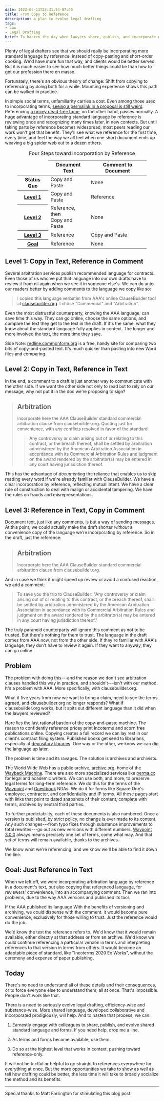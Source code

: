 ```yaml
---
date: 2022-05-11T22:31:54-07:00
title: From Copy to Reference
description: a plan to evolve legal drafting
tags:
- Law
- Legal Drafting
brief: To hasten the day when lawyers share, publish, and incorporate more from standards, combine incorporation by reference with copy-and-paste today.
---
```


Plenty of legal drafters see that we should really be incorporating more standard language by reference, instead of copy-pasting and short-order cooking.  We'd have more fun that way, and clients would be better served.  But it is much easier to see how much better things could be than how to get our profession there en masse.

Fortunately, there's an obvious theory of change: Shift from copying to referencing by doing both for a while.  Mounting experience shows this path can be walked in practice.

In simple social terms, unfamiliarity carries a cost.  Even among those used to incorporating terms, [seeing a permalink in a proposal is still weird](https://squareoneforms.com/employee/2e2u#confidentiality-and-intellectual-property).  Referencing [a pricey dead-tree tome](https://2go.iccwbo.org/incoterms-2020-eng-config+book_version-Book/), on the other hand, passes normally.  A huge advantage of incorporating standard language by reference is reviewing once and recognizing many times later, in new contexts.  But until taking parts by reference becomes widespread, most peers reading our work won't get that benefit.  They'll see what we reference for the first time, every time, and feel the way we all feel when one short document ends up weaving a big spider web out to a dozen others.

<figure>
<table>
  <caption>Four Steps toward Incorporation by Reference</caption>
  <thead>
    <tr><td></td><th>Document Text</th><th>Comment to Document</th></tr>
  </thead>
  <tbody>
    <tr><th>Status Quo</th><td>Copy and Paste</td><td>None</td></tr>
    <tr>
      <th><a href="#level-1">Level 1</a></th>
      <td>Copy and Paste</td>
      <td>Reference</td>
    </tr>
    <tr>
      <th><a href="#level-2">Level 2</a></th>
      <td>Reference, then<br>Copy and Paste</td>
      <td>None</td>
    </tr>
    <tr>
      <th><a href="#level-3">Level 3</a></th>
      <td>Reference</td>
      <td>Copy and Paste</td>
    </tr>
    <tr>
      <th><a href="#goal">Goal</a></th>
      <td>Reference</td>
      <td>None</td>
    </tr>
  </tbody>
</table>
</figure>

<h2 id="level-1">Level 1: Copy in Text, Reference in Comment</h2>

Several arbitration services publish recommended language for contracts.  Even those of us who've put that language into our own drafts have to review it from nil again when we see it in someone else's.   We can do unto our readers better by adding comments to the language we copy like so:

> I copied this language verbatim from AAA's online ClauseBuilder tool at [clausebuilder.org](https://www.clausebuilder.org).  I chose "Commercial" and "Arbitration".

Even the most distrustful counterparty, knowing the AAA language, can save time this way.  They can go online, choose the same options, and compare the text they get to the text in the draft.  If it's the same, what they know about the standard language fully applies in context.  The longer and more involved the text, the more time they save.

Side Note: [redline.commonform.org](https://redline.commonform.org/) is a free, handy site for comparing two bits of copy-and-pasted text.  It's much quicker than pasting into new Word files and comparing.

<h2 id="level-2">Level 2: Copy in Text, Reference in Text</h2>

In the end, a comment to a draft is just another way to communicate with the other side.  If we want the other side not only to read but to rely on our message, why not put it in the doc we're proposing to sign?

> ## Arbitration
>
> Incorporate here the AAA ClauseBuilder standard commercial arbitration clause from clausebuilder.org.  Quoting just for convenience, with any conflicts resolved in favor of the standard:
>
> > Any controversy or claim arising out of or relating to this contract, or the breach thereof, shall be settled by arbitration administered by the American Arbitration Association in accordance with its Commercial Arbitration Rules and judgment on the award rendered by the arbitrator(s) may be entered in any court having jurisdiction thereof.

This has the advantage of _documenting_ the reliance that enables us to skip reading every word if we're already familiar with ClauseBuilder.  We have a clear incorporation by reference, reflecting mutual intent.  We have a clear rule of construction to deal with malign or accidental tampering.  We have the rules on frauds and misrepresentations.

<h2 id="level-3">Level 3: Reference in Text, Copy in Comment</h2>

Document text, just like any comments, is but a way of sending messages.  At this point, we could actually make the draft shorter _without_ a convenience copy of the language we're incorporating by reference.  So in the draft, just the reference:

> ## Arbitration
>
> Incorporate here the AAA ClauseBuilder standard commercial arbitration clause from clausebuilder.org.

And in case we think it might speed up review or avoid a confused reaction, we add a comment:

> To save you the trip to ClauseBuilder: "Any controversy or claim arising out of or relating to this contract, or the breach thereof, shall be settled by arbitration administered by the American Arbitration Association in accordance with its Commercial Arbitration Rules and judgment on the award rendered by the arbitrator(s) may be entered in any court having jurisdiction thereof."

The truly paranoid counterparty will ignore this comment as not to be trusted.  But there's nothing for them to trust.  The language in the draft comes from AAA now, not from the other side.  If they're familiar with AAA's language, they don't have to review it again.  If they want to anyway, they can go online.

## Problem

The problem with doing this---and the reason we don't see arbitration clauses handled this way in practice, and shouldn't---isn't with our method.  It's a problem with AAA.  More specifically, with clausebuilder.org.

What if five years from now we want to bring a claim, need to see the terms agreed, and clausebuilder.org no longer responds?  What if clausebuilder.org works, but it spits out different language than it did when the lawyers reviewed?

Here lies the last rational bastion of the copy-and-paste machine.  The reason to confidently reference pricey print Incoterms and scorn free publications online.  Copying creates a full record we can lay rest in our client's contract filing system.  Published books get send to librarians, especially at [depositary libraries](https://en.wikipedia.org/wiki/Legal_deposit).  One way or the other, we know we can dig the language up later.

The problem is time and its ravages.  The solution is archives and archivists.

The World Wide Web has a public archive, [archive.org](https://www.archive.org), home of the [Wayback Machine](http://wayback.archive.org/).  There are also more specialized services like [perma.cc](https://perma.cc) for legal and academic writers.  We can use both, and more, to preserve legal terms for long-term reference.  We do this for the terms of the [Waypoint](https://waypointnda.com/3.0.0) and [Guestbook](https://guestbooknda.com/1.0.0) NDAs.  We do it for forms like Square One's [employee](https://squareoneforms.com/employee/2e2u), [contractor](https://squareoneforms.com/contractor/2e2u), and [confidentiality and IP](https://squareoneforms.com/confidentiality-ip/2e2u) terms.  All these pages start with links that point to dated snapshots of their content, complete with terms, archived by neutral third parties.

To further predictability, each of these documents is also numbered.  Once a version is published, by strict policy, no change is ever made to its content.  Any such changes---from typo fixes through substance improvements to total rewrites---go out as new versions with different numbers.  [Waypoint 3.0.0](https://waypointnda.com/3.0.0) always means precisely one set of terms, come what may.  And that set of terms will remain available, thanks to the archives.

We know what we're referencing, and we know we'll be able to find it down the line.

<h2 id="goal">Goal: Just Reference in Text</h2>

When we left off, we were incorporating arbitration language by reference in a document's text, but also copying that referenced language, for reviewers' convenience, into an accompanying comment.  Then we ran into problems, due to the way AAA versions and published its tool.

If the AAA published its language With the benefits of versioning and archiving, we could dispense with the comment.  It would become pure convenience, exclusively for those willing to trust.  Just the reference would do the job.

We'd know the text the reference refers to.  We'd know that it would remain available, either directly at that address or from an archive.  We'd know we could continue referencing a particular version in terms and interpreting references to that version in terms from others.  It would become an adaptable piece of standard, like "Incoterms 2020 Ex Works", without the ceremony and expense of paper publishing.

## Today

There's no need to understand all of these details and their consequences, or to force everyone else to understand them, all at once.  That's impossible.  People don't work like that.

There is a need to seriously evolve legal drafting, efficiency-wise and substance-wise.  More shared language, developed collaborative and incorporated prodigiously, will help.  And to hasten that process, we can:

1.  Earnestly engage with colleagues to share, publish, and evolve shared standard language and forms.  If you need help, drop me a line.

2.  As terms and forms become available, use them.

3.  Do so at the highest level that works in context, pushing toward reference-only.

It will not be tactful or helpful to go straight to references everywhere for everything at once.  But the more opportunities we take to show as well as tell how drafting could be better, the less time it will take to broadly socialize the method and its benefits.

---

Special thanks to Matt Farrington for stimulating this blog post.
